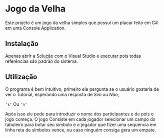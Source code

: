 # Jogo da Velha

Este projeto é um jogo da velha simples que possui um placar feito em C# em uma Console Application.

## Instalação

Apenas abrir a Solução com o Visual Studio e executar pois todas referências são padrão do sistema.

## Utilização

O programa é bem intuitivo, primeiro ele pergunta se o usuário gostaria de ver o Tutorial, esperando uma resposta de *Sim* ou *Não*;

```'s'``` Ou ```'n'```

Após isso ele pede para introduzir o nome dos participantes e de pois o jogo começa.
O jogo Consiste em cada jogador selecionar um campo do tabuleiro para botar seu símbolo e o jogador que fizer uma sequencia em linha reta de símbolos vence, ou caso ninguém consiga gera um empate.
